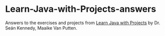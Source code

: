 # Learn-Java-with-Projects-answers
Answers to the exercises and projects from [Learn Java with Projects](https://www.packtpub.com/product/learn-java-with-projects/9781837637188?utm_source=github&utm_medium=repository&utm_campaign=9781837637188) by Dr. Seán Kennedy, Maaike Van Putten.
